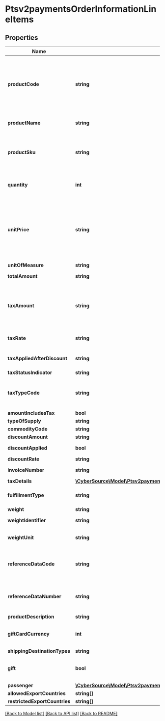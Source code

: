 # Ptsv2paymentsOrderInformationLineItems

## Properties
Name | Type | Description | Notes
------------ | ------------- | ------------- | -------------
**productCode** | **string** | Type of product. The value for this field is used to identify the product category (electronic, handling, physical, service, or shipping). The default value is &#x60;default&#x60;.  If you are performing an authorization transaction (&#x60;processingOptions.capture&#x60; is set to &#x60;false&#x60;), and you set this field to a value other than &#x60;default&#x60; or one of the values related to shipping and/or handling, then &#x60;orderInformation.lineItems[].quantity&#x60;, &#x60;orderInformation.lineItems[].productName&#x60;, and &#x60;orderInformation.lineItems[].productSku&#x60; fields are required.  Optional field.  For details, see the &#x60;product_code&#x60; field description in the [Credit Card Services Using the SCMP API Guide](https://apps.cybersource.com/library/documentation/dev_guides/CC_Svcs_SCMP_API/html/).  #### Tax Calculation Optional field for U.S., Canadian, international tax, and value added taxes.  The Product Codes for the tax service are located in the Cybersource Tax Codes guide. Contact Customer Support to request the guide. If you don&#39;t send a tax service Product Code in your tax request, product-based rules or exemptions will not be applied and the transaction will default to fully taxable in the locations where you&#39;ve indicated you need to collect tax [by way of nexus, no nexus, or seller registration number fields]. | [optional] 
**productName** | **string** | For an authorization or capture transaction (&#x60;processingOptions.capture&#x60; is &#x60;true&#x60; or &#x60;false&#x60;), this field is required when &#x60;orderInformation.lineItems[].productCode&#x60; is not &#x60;default&#x60; or one of the other values that are related to shipping and/or handling.  #### Tax Calculation Optional field for U.S., Canadian, international tax, and value added taxes. | [optional] 
**productSku** | **string** | Product identifier code. Also known as the Stock Keeping Unit (SKU) code for the product.  For an authorization or capture transaction (&#x60;processingOptions.capture&#x60; is set to &#x60;true&#x60; or &#x60;false&#x60;), this field is required when &#x60;orderInformation.lineItems[].productCode&#x60; is not set to **default** or one of the other values that are related to shipping and/or handling.  #### Tax Calculation Optional field for U.S. and Canadian taxes. Not applicable to international and value added taxes. For an authorization or capture transaction (&#x60;processingOptions.capture&#x60; is set to &#x60;true&#x60; or &#x60;false&#x60;), this field is required when &#x60;orderInformation.lineItems[].productCode&#x60; is not &#x60;default&#x60; or one of the values related to shipping and/or handling. | [optional] 
**quantity** | **int** | Number of units for this order. Must be a non-negative integer.  The default is &#x60;1&#x60;. For an authorization or capture transaction (&#x60;processingOptions.capture&#x60; is set to &#x60;true&#x60; or &#x60;false&#x60;), this field is required when &#x60;orderInformation.lineItems[].productCode&#x60; is not &#x60;default&#x60; or one of the other values related to shipping and/or handling.  #### Tax Calculation Optional field for U.S., Canadian, international tax, and value added taxes. | [optional] 
**unitPrice** | **string** | Per-item price of the product. This value for this field cannot be negative.  You must include either this field or the request-level field &#x60;orderInformation.amountDetails.totalAmount&#x60; in your request.  You can include a decimal point (.), but you cannot include any other special characters. The value is truncated to the correct number of decimal places.  #### DCC with a Third-Party Provider Set this field to the converted amount that was returned by the DCC provider. You must include either the 1st line item in the order and this field, or the request-level field &#x60;orderInformation.amountDetails.totalAmount&#x60; in your request.  #### FDMS South If you accept IDR or CLP currencies, see the entry for FDMS South in the [Merchant Descriptors Using the SCMP API Guide.] (https://apps.cybersource.com/library/documentation/dev_guides/Merchant_Descriptors_SCMP_API/html/)  #### Tax Calculation Required field for U.S., Canadian, international and value added taxes.  #### Zero Amount Authorizations If your processor supports zero amount authorizations, you can set this field to 0 for the authorization to check if the card is lost or stolen.  #### Maximum Field Lengths For GPN and JCN Gateway: Decimal (10) All other processors: Decimal (15) | [optional] 
**unitOfMeasure** | **string** | Unit of measure, or unit of measure code, for the item. | [optional] 
**totalAmount** | **string** | Total amount for the item. Normally calculated as the unit price times quantity.  When &#x60;orderInformation.lineItems[].productCode&#x60; is \&quot;gift_card\&quot;, this is the purchase amount total for prepaid gift cards in major units.  Example: 123.45 USD &#x3D; 123 | [optional] 
**taxAmount** | **string** | Total tax to apply to the product. This value cannot be negative. The tax amount and the offer amount must be in the same currency. The tax amount field is additive.  The following example uses a two-exponent currency such as USD:   1. You include each line item in your request.  ..- 1st line item has amount&#x3D;10.00, quantity&#x3D;1, and taxAmount&#x3D;0.80  ..- 2nd line item has amount&#x3D;20.00, quantity&#x3D;1, and taxAmount&#x3D;1.60  2. The total amount authorized will be 32.40, not 30.00 with 2.40 of tax included.  Optional field.  #### Airlines processing Tax portion of the order amount. This value cannot exceed 99999999999999 (fourteen 9s). Format: English characters only. Optional request field for a line item.  #### Tax Calculation Optional field for U.S., Canadian, international tax, and value added taxes.  Note if you send this field in your tax request, the value in the field will override the tax engine | [optional] 
**taxRate** | **string** | Tax rate applied to the item.  For details, see &#x60;tax_rate&#x60; field description in the [Level II and Level III Processing Using the SCMP API Guide.](https://apps.cybersource.com/library/documentation/dev_guides/Level_2_3_SCMP_API/html/)  **Visa**: Valid range is 0.01 to 0.99 (1% to 99%, with only whole percentage values accepted; values with additional decimal places will be truncated).  **Mastercard**: Valid range is 0.00001 to 0.99999 (0.001% to 99.999%). | [optional] 
**taxAppliedAfterDiscount** | **string** | Flag to indicate how you handle discount at the line item level.   - 0: no line level discount provided  - 1: tax was calculated on the post-discount line item total  - 2: tax was calculated on the pre-discount line item total  &#x60;Note&#x60; Visa will inset 0 (zero) if an invalid value is included in this field.  This field relates to the value in the _lineItems[].discountAmount_ field. | [optional] 
**taxStatusIndicator** | **string** | Flag to indicate whether tax is exempted or not included.   - 0: tax not included  - 1: tax included  - 2: transaction is not subject to tax | [optional] 
**taxTypeCode** | **string** | Type of tax being applied to the item.  For possible values, see the processor-specific field descriptions in [Level II and Level III Processing Using the SCMP API.](https://apps.cybersource.com/library/documentation/dev_guides/Level_2_3_SCMP_API/html/):  #### FDC Nashville Global - &#x60;alternate_tax_type_applied&#x60; - &#x60;alternate_tax_type_identifier&#x60;  #### Worldpay VAP - &#x60;alternate_tax_type_identifier&#x60;  #### RBS WorldPay Atlanta - &#x60;tax_type_applied&#x60;  #### TSYS Acquiring Solutions - &#x60;tax_type_applied&#x60; - &#x60;local_tax_indicator&#x60;  #### Chase Paymentech Solutions - &#x60;tax_type_applied&#x60;  #### Elavon Americas - &#x60;local_tax_indicator&#x60;  #### FDC Compass - &#x60;tax_type_applied&#x60;  #### OmniPay Direct - &#x60;local_tax_indicator&#x60; | [optional] 
**amountIncludesTax** | **bool** | Flag that indicates whether the tax amount is included in the Line Item Total.  Possible values:  - **true**  - **false** | [optional] 
**typeOfSupply** | **string** | Flag to indicate whether the purchase is categorized as goods or services. Possible values:   - 00: goods  - 01: services | [optional] 
**commodityCode** | **string** | Commodity code or International description code used to classify the item. Contact your acquirer for a list of codes. | [optional] 
**discountAmount** | **string** | Discount applied to the item. | [optional] 
**discountApplied** | **bool** | Flag that indicates whether the amount is discounted.  If you do not provide a value but you set Discount Amount to a value greater than zero, then CyberSource sets this field to **true**.  Possible values:  - **true**  - **false** | [optional] 
**discountRate** | **string** | Rate the item is discounted. Maximum of 2 decimal places.  Example 5.25 (&#x3D;5.25%) | [optional] 
**invoiceNumber** | **string** | Field to support an invoice number for a transaction. You must specify the number of line items that will include an invoice number. By default, the first line item will include an invoice number field. The invoice number field can be included for up to 10 line items. | [optional] 
**taxDetails** | [**\CyberSource\Model\Ptsv2paymentsOrderInformationAmountDetailsTaxDetails[]**](Ptsv2paymentsOrderInformationAmountDetailsTaxDetails.md) |  | [optional] 
**fulfillmentType** | **string** | Information about the product code used for the line item. Possible values: - &#x60;E&#x60;: The product code is &#x60;electronic_software&#x60;. - &#x60;P&#x60;: The product code is not &#x60;electronic_software&#x60;.  For details, see the &#x60;fulfillmentType&#x60; field description in [Business Center Reporting User Guide.] (https://apps.cybersource.com/library/documentation/dev_guides/reporting_and_reconciliation/Reporting_User/html/) | [optional] 
**weight** | **string** | Weight of the item.  For details, see &#x60;weight_amount&#x60; field description in [Level II and Level III Processing Using the SCMP API.](https://apps.cybersource.com/library/documentation/dev_guides/Level_2_3_SCMP_API/html/) | [optional] 
**weightIdentifier** | **string** | Type of weight.  Possible values: - B: Billed weight - N: Actual net weight  For details, see &#x60;weight_identifier&#x60; offer-level field description in [Level II and Level III Processing Using the SCMP API.](https://apps.cybersource.com/library/documentation/dev_guides/Level_2_3_SCMP_API/html/) | [optional] 
**weightUnit** | **string** | Code that specifies the unit of measurement for the weight amount. For example, &#x60;OZ&#x60; specifies ounce and &#x60;LB&#x60; specifies pound. The possible values are defined by the ANSI Accredited Standards Committee (ASC).  For details, see &#x60;weight_unit_measurement&#x60; offer-level field description in [Level II and Level III Processing Using the SCMP API.](https://apps.cybersource.com/library/documentation/dev_guides/Level_2_3_SCMP_API/html/) | [optional] 
**referenceDataCode** | **string** | Code that identifies the value of the corresponding &#x60;orderInformation.lineItems[].referenceDataNumber&#x60; field.  Possible values: - AN: Client-defined asset code - MG: Manufacturer&#39;s part number - PO: Purchase order number - SK: Supplier stock keeping unit number - UP: Universal product code - VC: Supplier catalog number - VP: Vendor part number  This field is a pass-through, which means that CyberSource does not verify the value or modify it in any way before sending it to the processor.  For details, see &#x60;reference_data_#_code&#x60; field description in [Level II and Level III Processing Using the SCMP API.](https://apps.cybersource.com/library/documentation/dev_guides/Level_2_3_SCMP_API/html/) | [optional] 
**referenceDataNumber** | **string** | Reference number.  The meaning of this value is identified by the value of the corresponding &#x60;referenceDataCode&#x60; field. See Numbered Elements.  The maximum length for this field depends on the value of the corresponding &#x60;referenceDataCode&#x60; field: - When the code is &#x60;PO&#x60;, the maximum length for the reference number is 22. - When the code is &#x60;VC&#x60;, the maximum length for the reference number is 20. - For all other codes, the maximum length for the reference number is 30.  This field is a pass-through, which means that CyberSource does not verify the value or modify it in any way before sending it to the processor. | [optional] 
**productDescription** | **string** | Brief description of item. | [optional] 
**giftCardCurrency** | **int** | When &#x60;orderInformation.lineItems[].productCode&#x60; is \&quot;gift_card\&quot;, this is the currency used for the gift card purchase.  For details, see &#x60;pa_gift_card_currency&#x60; field description in [CyberSource Payer Authentication Using the SCMP API.] (https://apps.cybersource.com/library/documentation/dev_guides/Payer_Authentication_SCMP_API/Payer_Authentication_SCMP_API.pdf)  For the possible values, see the [ISO Standard Currency Codes.](http://apps.cybersource.com/library/documentation/sbc/quickref/currencies.pdf) | [optional] 
**shippingDestinationTypes** | **string** | Destination to where the item will be shipped. Example: Commercial, Residential, Store | [optional] 
**gift** | **bool** | This field is only used in DM service.  Determines whether to assign risk to the order if the billing and shipping addresses specify different cities, states, or countries. This field can contain one of the following values: - true: Orders are assigned only slight additional risk if billing and shipping addresses are different. - false: Orders are assigned higher additional risk if billing and shipping addresses are different. | [optional] 
**passenger** | [**\CyberSource\Model\Ptsv2paymentsOrderInformationPassenger**](Ptsv2paymentsOrderInformationPassenger.md) |  | [optional] 
**allowedExportCountries** | **string[]** |  | [optional] 
**restrictedExportCountries** | **string[]** |  | [optional] 

[[Back to Model list]](../README.md#documentation-for-models) [[Back to API list]](../README.md#documentation-for-api-endpoints) [[Back to README]](../README.md)


